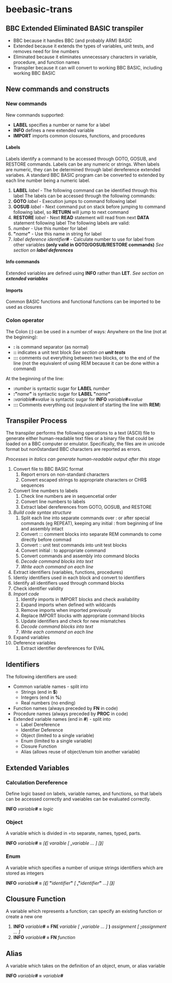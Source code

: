 # beebasic-trans
## BBC Extended Eliminated BASIC transpiler
- BBC because it handles BBC (and probably ARM) BASIC
- Extended because it extends the types of variables, unit tests, and removes need for line numbers
- Eliminated because it eliminates unnecessary characters in variable, procedure, and function names
- Transpiler because it can will convert to working BBC BASIC, including working BBC BASIC

## New commands and constructs
### New commands
New commands supported:
- **LABEL** specifies a number or name for a label
- **INFO** defines a new extended variable
- **IMPORT** imports common closures, functions, and procedures

#### Labels
Labels identify a command to be accessed through GOTO, GOSUB, and RESTORE commands. Labels can be any numeric or strings. When labels are numeric, they can be determined through label dereference extended variabes. A standard BBC BASIC program can be converted to extended by each line number being a numeric label.
1. **LABEL** _label_ - The following command can be identified through this label
The labels can be accessed through the following commands:
1. **GOTO** _label_ - Execution jumps to command following label
1. **GOSUB** _label_ - Next command put on stack before jumping to command following label, so **RETURN** will jump to next command
1. **RESTORE** _label_ - Next **READ** statement will read from next **DATA** statement following label
The following labels are valid:
1. _number_ - Use this number for label
1. **"**_name_**"** - Use this name in string for label
1. _label deference identifier_**#** - Calculate number to use for label from other variables **(only valid in GOTO/GOSUB/RESTORE commands)** _See section on **label deferences**_

#### Info commands
Extended variables are defined using **INFO** rather than **LET**. _See section on **extended variables**_

#### Imports
Common BASIC functions and functional functions can be imported to be used as closures

### Colon operator
The Colon (:) can be used in a number of ways:
Anywhere on the line (not at the beginning):
- **:** is command separator (as normal)
- **::** indicates a unit test block _See section on **unit tests**_
- **:::** comments out everything between two blocks, or to the end of the line (not the equivalent of using REM because it can be done within a command)

At the beginning of the line:
- **:**_number_ is syntactic sugar for **LABEL** _number_
- **:"**_name_**"** is syntactic sugar for **LABEL "**_name_**"**
- **:**_variable_**#=**_value_ is syntactic sugar for **INFO** _variable_**#=**_value_
- **:::** Comments everything out (equivalent of starting the line with **REM**)

## Transpiler Process
The transpiler performs the following operations to a text (ASCII) file to generate either human-readable text files or a binary file that could be loaded on a BBC computer or emulator. Specifically, the files are in unicode format but non0standard BBC characters are reported as errors.

*Processes in italics can generate human-readable output after this stage*
1. Convert file to BBC BASIC format
   1. Report errors on non-standard characters
   1. Convert escaped strings to appropriate characters or CHR$ sequences
1. Convert line numbers to labels
   1. Check line numbers are in sequencetial order
   1. Convert line numbers to labels
   1. Extract label dereferences from GOTO, GOSUB, and RESTORE
1. *Build code syntax structure*
   1. Split each line into separate commands over : or after special commands (eg REPEAT), keeping any initial : from beginning of line and assembly intact
   1. Convert ::: comment blocks into separate REM commands to come directly before commad
   1. Convert :: unit test commands into unit test blocks
   1. Convert initial : to appropriate command
   1. Convert commands and assembly into command blocks
   1. *Decode command blocks into text*
   1. *Write each command on each line*
1. Extract identifiers (variables, functions, procedures)
  1. Identiy identifiers used in each block and convert to identifiers
  1. Identify all identifiers used through command blocks
  1. Check identifier validity
1. *Import code*
   1. Identify imports in IMPORT blocks and check availability
   1. Expand imports when defined with wildcards
   1. Remove imports when imported previously
   1. Replace IMPORT blocks with appropriate command blocks
   1. Update identifiers and check for new mismatches
   1. *Decode command blocks into text*
   1. *Write each command on each line*
1. Expand variables
1. Deference variables
   1. Extract identifier dereferences for EVAL


## Identifiers
The following identifiers are used:
- Common variable names - split into
  - Strings (end in **$**)
  - Integers (end in **%**)
  - Real numbers (no ending)
- Function names (always preceded by **FN** in code)
- Procedure names (always preceded by **PROC** in code)
- Extended variable names (end in **#**) - split into
  - Label Dereference
  - Identifier Deference
  - Object (limited to a single variable)
  - Enum (limited to a single variable)
  - Closure Function
  - Alias (allows reuse of object/enum toin another variable)

## Extended Variables
### Calculation Dereference
Define logic based on labels, variable names, and functions, so that labels can be accessed correctly and vaeiables can be evaluated correctly.

**INFO** _variable_**# =** _logic_

### Object
A variable which is divided in =to separate, names, typed, parts.

**INFO** _variable_**# =** _[**(**]_ _varaible_ _[_ **,**_variable_ _... ]_ _[**)**]_

### Enum
A variable which specifies a number of unique strings identifiers which are stored as integers

**INFO** _variable_**# =** _[**(**]_ **"**_identifier_**"** _[_ **,"**_identifier_**"** _...]_ _[**)**]_

## Clousure Function
A variable which represents a function; can specify an existing function or create a new one

1. **INFO** _variable_**# = FN(** _variable_ _[_ **,**_variable_ _... ]_ **)** _assignment_ _[_ **;**_assignment_ _... ]_
1. **INFO** _variable_**# = FN** _function_

## Alias
A variable which takes on the definition of an object, enum, or alias variable

**INFO** _variable_**# =** _variable_**#**
